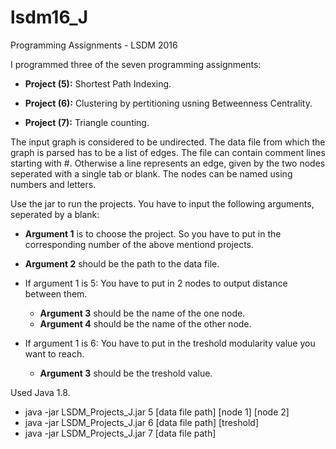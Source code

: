 # lsdm16_J

Programming Assignments - LSDM 2016

I programmed three of the seven programming assignments:

- **Project (5):** Shortest Path Indexing.
  
- **Project (6):** Clustering by pertitioning usning Betweenness Centrality.
  
- **Project (7):** Triangle counting.
  
The input graph is considered to be undirected.
The data file from which the graph is parsed has to be a list of edges.
The file can contain comment lines starting with #.
Otherwise a line represents an edge, given by the two nodes seperated with a single tab or blank.
The nodes can be named using numbers and letters.
  
Use the jar to run the projects.
You have to input the following arguments, seperated by a blank:
  - **Argument 1** is to choose the project. So you have to put in the corresponding number of the above mentiond projects.
  - **Argument 2** should be the path to the data file.
  
  - If argument 1 is 5: You have to put in 2 nodes to output distance between them.
    - **Argument 3** should be the name of the one node.
    - **Argument 4** should be the name of the other node.
    
  - If argument 1 is 6: You have to put in the treshold modularity value you want to reach.
    - **Argument 3** should be the treshold value.

Used Java 1.8.
- java -jar LSDM_Projects_J.jar 5 [data file path] [node 1] [node 2]
- java -jar LSDM_Projects_J.jar 6 [data file path] [treshold]
- java -jar LSDM_Projects_J.jar 7 [data file path]

